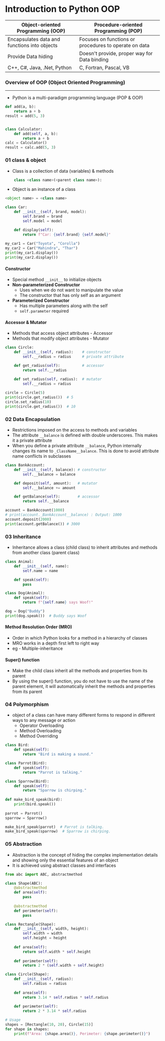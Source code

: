 # Introduction to Python OOP

| Object-oriented Programming (OOP)            | Procedure-oriented Programming (POP)                  |
| -------------------------------------------- | ----------------------------------------------------- |
| Encapsulates data and functions into objects | Focuses on functions or procedures to operate on data |
| Provide Data hiding                          | Doesn't provide, proper way for Data binding          |
| C++, C#, Java, .Net, Python                  | C, Fortran, Pascal, VB                                |
### Overview of OOP (Object Oriented Programming)
---
- Python is a multi-paradigm programming language (POP & OOP)
```python
def add(a, b):
    return a + b
result = add(5, 3)


class Calculator:
    def add(self, a, b):
        return a + b
calc = Calculator()
result = calc.add(5, 3)

```


### 01 class & object
- Class is a collection of data (variables) & methods
```python
	class <class name>(<parent class name>):
```
- Object is an instance of a class
```python
<object name> = <class name>
```

```python
class Car:
    def __init__(self, brand, model):
        self.brand = brand
        self.model = model

    def display(self):
        return f"Car: {self.brand} {self.model}"
        
my_car1 = Car("Toyota", "Corolla")
my_car2 = Car("Mahindra", "Thar")
print(my_car1.display())
print(my_car2.display())
```

#### Constructor
- Special method `__init__` to initialize objects
- **Non-parameterized Constructor**
	- Uses when we do not want to manipulate the value 
	- The constructor that has only self as an argument
- **Parameterized Constructor**
	- Has multiple parameters along with the self
	- `self.parameter` required 
#### Accessor & Mutator
-  Methods that access object attributes - Accessor
-  Methods that modify object attributes - Mutator

```python 
class Circle:
    def __init__(self, radius):    # constructor
        self.__radius = radius     # private attribute

    def get_radius(self):          # accessor
        return self.__radius

    def set_radius(self, radius):  # mutator
        self.__radius = radius
        
circle = Circle(5)
print(circle.get_radius())  # 5
circle.set_radius(10)
print(circle.get_radius())  # 10
```


### 02 Data Encapsulation
- Restrictions imposed on the access to methods and variables
- The attribute `__balance` is defined with double underscores. This makes it a private attribute
- When you define a private attribute `__balance`, Python internally changes its name to `_ClassName__balance`. This is done to avoid attribute name conflicts in subclasses
```python
class BankAccount:
	def __init__(self, balance): # constructor
		self.__balance = balance

	def deposit(self, amount):   # mutator 
		self.__balance += amount

	def getBalance(self):        # accessor
		return self.__balance

account = BankAccount(1000)
# print(account._BankAccount__balance) : Output: 1000
account.deposit(2000)
print(account.getBalance()) # 3000
```


### 03 Inheritance
- Inheritance allows a class (child class) to inherit attributes and methods from another class (parent class)
```python
class Animal:
    def __init__(self, name):
        self.name = name

    def speak(self):
        pass

class Dog(Animal):
    def speak(self):
        return f"{self.name} says Woof!"

dog = Dog("Buddy")
print(dog.speak())  # Buddy says Woof
```

#### Method Resolution Order (MRO)
- Order in which Python looks for a method in a hierarchy of classes
- MRO works in a depth first left to right way
- eg - Multiple-inheritance

#### Super() function
- Make the child class inherit all the methods and properties from its parent
- By using the super() function, you do not have to use the name of the parent element, it will automatically inherit the methods and properties from its parent


### 04 Polymorphism 
- object of a class can have many different forms to respond in different ways to any message or action
	- Operator Overloading
	- Method Overloading
	- Method Overriding
```python
class Bird:
    def speak(self):
        return "Bird is making a sound."

class Parrot(Bird):
    def speak(self):
        return "Parrot is talking."

class Sparrow(Bird):
    def speak(self):
        return "Sparrow is chirping."
        
def make_bird_speak(bird):
    print(bird.speak())
    
parrot = Parrot()
sparrow = Sparrow()

make_bird_speak(parrot)  # Parrot is talking.
make_bird_speak(sparrow)  # Sparrow is chirping.
```


### 05 Abstraction
- Abstraction is the concept of hiding the complex implementation details and showing only the essential features of an object
- It is achieved using abstract classes and interfaces

```python
from abc import ABC, abstractmethod

class Shape(ABC):
    @abstractmethod
    def area(self):
        pass
    
    @abstractmethod
    def perimeter(self):
        pass

class Rectangle(Shape):
    def __init__(self, width, height):
        self.width = width
        self.height = height
    
    def area(self):
        return self.width * self.height
    
    def perimeter(self):
        return 2 * (self.width + self.height)

class Circle(Shape):
    def __init__(self, radius):
        self.radius = radius
    
    def area(self):
        return 3.14 * self.radius * self.radius
    
    def perimeter(self):
        return 2 * 3.14 * self.radius

# Usage
shapes = [Rectangle(10, 20), Circle(15)]
for shape in shapes:
    print(f"Area: {shape.area()}, Perimeter: {shape.perimeter()}")
```

